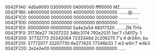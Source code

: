 0042F1A0: 4d5a9000 03000000 04000000 ffff0000  MZ..............
0042F1B0: b8000000 00000000 40000000 00000000  ........@.......
0042F1C0: 00000000 00000000 00000000 00000000  ................
0042F1D0: 00000000 00000000 00000000 80000000  ................
0042F1E0: 00000000 00000000 5a4e2e54 68317320  ........ZN.Th1s 
0042F1F0: 31736e27 74207233 346c3174 792e2031  1sn'7 r34l17y. 1
0042F200: 37732773 20342064 7233346d 2c206275  7's 4 dr34m, bu
0042F210: 37772077 33207730 6e277420 77346b33  7 w3 w0n'7 w4k3
0042F220: 2e2e2e00 00000000 00000000 00000000  ......
